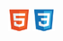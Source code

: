 <!-- 
<div align="center">
  <h3>lmao hi</h3>
  <div>
    <img src="https://media.giphy.com/media/2vneOIWerDMAxLimSx/giphy.gif" width="300" />
  </div>
-->  
  <div align="center">
    <img src="https://github.com/devicons/devicon/blob/master/icons/html5/html5-original.svg" title="Git" **alt="Git" width="40" height="40"/>
    <img src="https://github.com/devicons/devicon/blob/master/icons/css3/css3-original.svg" title="Git" **alt="Git" width="40" height="40"/>
  </div>
<!--
  <div>
    <img src="https://komarev.com/ghpvc/?username=zenxiety&style=flat-square&color=blue&color=555555&style=for-the-badge&label=21" alt="👁"/>
  </div>
  <div>
    <img src="https://media.giphy.com/media/cFxZoKt6dodsh86uN5/giphy.gif" width="300" />
  </div>
</div>
-->
<!-- [![Top Langs](https://github-readme-stats.vercel.app/api/top-langs/?username=zenxiety&layout=compact&theme=vision-friendly-dark)](https://github.com/anuraghazra/github-readme-stats) -->
  
<!--
**zenxiety/zenxiety** is a ✨ _special_ ✨ repository because its `README.md` (this file) appears on your GitHub profile.

Here are some ideas to get you started:

- 🔭 I’m currently working on ...
- 🌱 I’m currently learning ...
- 👯 I’m looking to collaborate on ...
- 🤔 I’m looking for help with ...
- 💬 Ask me about ...
- 📫 How to reach me: ...
- 😄 Pronouns: ...
- ⚡ Fun fact: ...
-->
